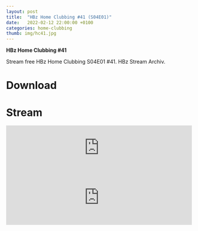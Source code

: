 ```yaml
---
layout: post
title:  "HBz Home Clubbing #41 (S04E01)"
date:   2022-02-12 22:00:00 +0100
categories: home-clubbing
thumb: img/hc41.jpg
---
```

<b>HBz Home Clubbing #41</b>
<p>
Stream free HBz Home Clubbing S04E01 #41. HBz Stream Archiv.
</p>

<h1>Download</h1>
<!--[MEGA](https://bit.ly/3xwtgTL){:target="_blank" class="dl-button mega"}
[UPLOADED](http://ul.to/zon9aspz){:target="_blank" class="dl-button ul"}-->

<h1>Stream</h1>
<iframe width="100%" height="120" src="https://www.mixcloud.com/widget/iframe/?hide_cover=1&feed=%2FHBz_Archive%2F12022022-hbz-home-clubbing-41-s04e01%2F" frameborder="0" ></iframe>

<iframe scrolling="no" id="hearthis_at_track_6576133" width="100%" height="150" src="https://app.hearthis.at/embed/6576133/transparent_black/?hcolor=&color=&style=2&block_size=2&block_space=1&background=1&waveform=0&cover=0&autoplay=0&css=" frameborder="0" allowtransparency allow="autoplay"><p>Listen to <a href="https://hearthis.at/hbzarchive/hc41/" target="_blank">12.02.2022: HBz Home Clubbing #41 (S04E01)</a> <span>by</span><a href="https://hearthis.at/hbzarchive/" target="_blank" >HBz_Archive</a> <span>on</span> <a href="https://hearthis.at/" target="_blank">hearthis.at</a></p></iframe>

<!--<iframe id="lbry-iframe" width="100%" height="auto" src="https://odysee.com/$/embed/hc40/dc18af4d850b360de491540fb5dd9857ef5520ba?r=DgzV1r6o8wsmEEG4g96yVhvmv6p27qo2" allowfullscreen></iframe>

<iframe src="https://vivo.sx/embed/64c557d546" width="100%" height="auto" scrolling="no" frameborder="0" allowfullscreen></iframe>

<iframe src="https://voe.sx/e/hew4pn0d410q" width="100%" height="auto" scrolling="no" frameborder="0" allowfullscreen></iframe>-->